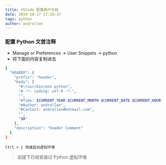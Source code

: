 ```yaml
---
title: VSCode 配置用户片段
date: 2019-10-17 17:10:37  
tags: python
author: androllen  
---
```


### 配置 Python 文首注释
  - Manage or Preferences -> User Snippets -> python
  - 将下面的内容复制进去

  ``` bash
  {
    "HEADER": {
      "prefix": "header",
      "body": [
        "#!/usr/bin/env python",
        "# -*- coding: utf-8 -*-",
        "",
        "#Time: $CURRENT_YEAR-$CURRENT_MONTH-$CURRENT_DATE $CURRENT_HOUR:$CURRENT_MINUTE:$CURRENT_SECOND",
        "#Author: androllen",
        "#Contact: androllen#hotmail.com",
        "",
        "$0"
      ],
      "description": "header Comment"
    }
  }
  ```

`Ctrl + j 快速启动虚拟环境`  
> 前提下已经安装过 Python 虚拟环境